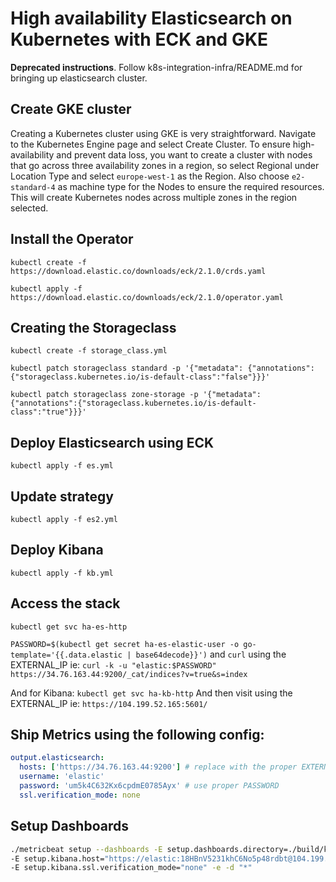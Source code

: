 # High availability Elasticsearch on Kubernetes with ECK and GKE

**Deprecated instructions**. Follow k8s-integration-infra/README.md for bringing up elasticsearch cluster.

## Create GKE cluster

Creating a Kubernetes cluster using GKE is very straightforward. Navigate to the Kubernetes Engine page
and select Create Cluster. To ensure high-availability and prevent data loss, you want to create a cluster
with nodes that go across three availability zones in a region, so select Regional under Location Type and select
`europe-west-1` as the Region.
Also choose `e2-standard-4` as machine type for the Nodes to ensure the required resources.
This will create Kubernetes nodes across multiple zones in the region selected.


## Install the Operator

`kubectl create -f https://download.elastic.co/downloads/eck/2.1.0/crds.yaml`

`kubectl apply -f https://download.elastic.co/downloads/eck/2.1.0/operator.yaml`


## Creating the Storageclass


`kubectl create -f storage_class.yml`

`kubectl patch storageclass standard -p '{"metadata": {"annotations":{"storageclass.kubernetes.io/is-default-class":"false"}}}'`

`kubectl patch storageclass zone-storage -p '{"metadata": {"annotations":{"storageclass.kubernetes.io/is-default-class":"true"}}}'`


## Deploy Elasticsearch using ECK

`kubectl apply -f es.yml`


## Update strategy

`kubectl apply -f es2.yml`


## Deploy Kibana

`kubectl apply -f kb.yml`


## Access the stack

`kubectl get svc ha-es-http`

`PASSWORD=$(kubectl get secret ha-es-elastic-user -o go-template='{{.data.elastic | base64decode}}')`
and `curl` using the EXTERNAL_IP ie:
`curl -k -u "elastic:$PASSWORD" https://34.76.163.44:9200/_cat/indices?v=true&s=index`

And for Kibana:
`kubectl get svc ha-kb-http`
And then visit using the EXTERNAL_IP ie: `https://104.199.52.165:5601/`

## Ship Metrics using the following config:

```yaml
output.elasticsearch:
  hosts: ['https://34.76.163.44:9200'] # replace with the proper EXTERNAL_IP
  username: 'elastic'
  password: 'um5k4C632Kx6cpdmE0785Ayx' # use proper PASSWORD
  ssl.verification_mode: none
```


## Setup Dashboards

```bash
./metricbeat setup --dashboards -E setup.dashboards.directory=./build/kibana \
-E setup.kibana.host="https://elastic:18HBnV5231khC6No5p48rdbt@104.199.52.165:5601" \
-E setup.kibana.ssl.verification_mode="none" -e -d "*"
```
